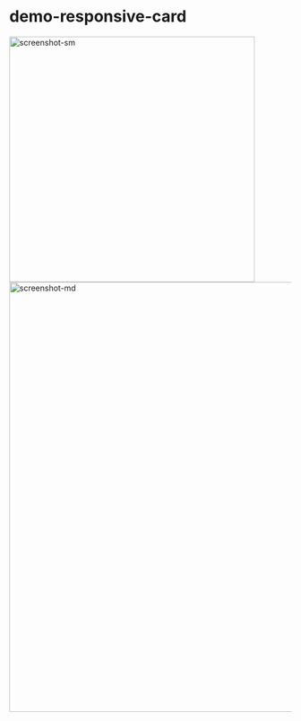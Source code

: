 # demo-responsive-card
<img width="438" alt="screenshot-sm" src="https://user-images.githubusercontent.com/16493445/157558055-b15deab2-ef86-4fdb-be05-09820bd4efb0.png">
<img width="767" alt="screenshot-md" src="https://user-images.githubusercontent.com/16493445/157558070-c8d8ad65-4c8f-492d-b1bb-94c42b276db9.png">

